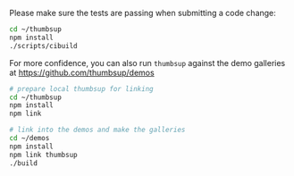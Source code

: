 
Please make sure the tests are passing when submitting a code change:

```bash
cd ~/thumbsup
npm install
./scripts/cibuild
```

For more confidence, you can also run `thumbsup` against the demo galleries at https://github.com/thumbsup/demos

```bash
# prepare local thumbsup for linking
cd ~/thumbsup
npm install
npm link

# link into the demos and make the galleries
cd ~/demos
npm install
npm link thumbsup
./build
```
